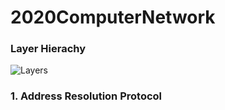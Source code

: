 # 2020ComputerNetwork

### Layer Hierachy

![Layers](https://github.com/fullop2/2020ComputerNetwork/blob/master/Layers.png)

### 1. Address Resolution Protocol
